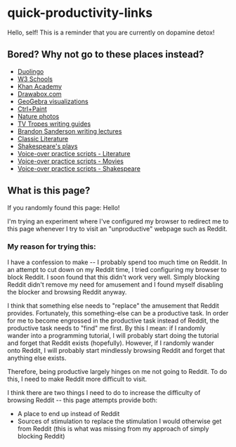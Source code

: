 # quick-productivity-links

Hello, self! This is a reminder that you are currently on dopamine detox!

## Bored? Why not go to these places instead?

- [Duolingo](https://duolingo.com/)
- [W3 Schools](https://www.w3schools.com/)
- [Khan Academy](https://www.khanacademy.org/)
- [Drawabox.com](https://www.drawabox.com/)
- [GeoGebra visualizations](https://www.geogebra.org/u/seriousmax)
- [Ctrl+Paint](https://www.ctrlpaint.com/library)
- [Nature photos](https://www.pexels.com/search/landscape/)
- [TV Tropes writing guides](https://tvtropes.org/pmwiki/pmwiki.php/SoYouWantTo/SeeTheIndex)
- [Brandon Sanderson writing lectures](https://www.youtube.com/watch?v=N4ZDBOc2tX8&list=PLH3mK1NZn9QqOSj3ObrP3xL8tEJQ12-vL&index=2)
- [Classic Literature](https://americanliterature.com/books)
- [Shakespeare's plays](https://www.opensourceshakespeare.org/views/plays/plays.php)
- [Voice-over practice scripts - Literature](https://iwanttobeavoiceactor.com/practice-monologs-literature/)
- [Voice-over practice scripts - Movies](https://iwanttobeavoiceactor.com/practice-monologs-movies/)
- [Voice-over practice scripts - Shakespeare](https://iwanttobeavoiceactor.com/practice-monologs-shakespeare/)

## What is this page?

If you randomly found this page: Hello! 

I'm trying an experiment where I've configured my browser to redirect me to this page whenever I try to visit an "unproductive" webpage such as Reddit.

### My reason for trying this: 

I have a confession to make -- I probably spend too much time on Reddit. In an attempt to cut down on my Reddit time, I tried configuring my browser to block Reddit. I soon found that this didn't work very well. Simply blocking Reddit didn't remove my need for amusement and I found myself disabling the blocker and browsing Reddit anyway.

I think that something else needs to "replace" the amusement that Reddit provides. Fortunately, this something-else can be a productive task. In order for me to become engrossed in the productive task instead of Reddit, the productive task needs to "find" me first. By this I mean: if I randomly wander into a programming tutorial, I will probably start doing the tutorial and forget that Reddit exists (hopefully). However, if I randomly wander onto Reddit, I will probably start mindlessly browsing Reddit and forget that anything else exists.

Therefore, being productive largely hinges on me not going to Reddit. To do this, I need to make Reddit more difficult to visit.

I think there are two things I need to do to increase the difficulty of browsing Reddit -- this page attempts provide both:
- A place to end up instead of Reddit
- Sources of stimulation to replace the stimulation I would otherwise get from Reddit (this is what was missing from my approach of simply blocking Reddit)
